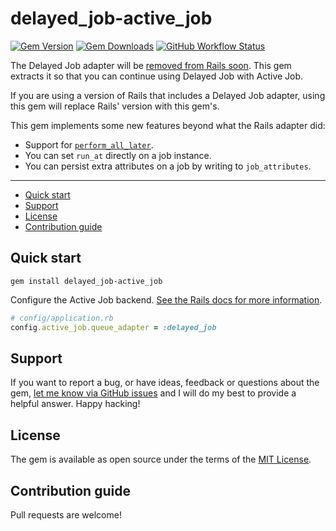 # delayed_job-active_job

[![Gem Version](https://img.shields.io/gem/v/delayed_job-active_job)](https://rubygems.org/gems/delayed_job-active_job)
[![Gem Downloads](https://img.shields.io/gem/dt/delayed_job-active_job)](https://www.ruby-toolbox.com/projects/delayed_job-active_job)
[![GitHub Workflow Status](https://img.shields.io/github/actions/workflow/status/TandaHQ/delayed_job-active_job/ci.yml)](https://github.com/TandaHQ/delayed_job-active_job/actions/workflows/ci.yml)

The Delayed Job adapter will be [removed from Rails soon](https://github.com/rails/rails/commit/d55ec9d5831b05ea5de75c105635c80376c0bf11). This gem extracts it so that you can continue using Delayed Job with Active Job.

If you are using a version of Rails that includes a Delayed Job adapter, using this gem will replace Rails' version with this gem's.

This gem implements some new features beyond what the Rails adapter did:

- Support for [`perform_all_later`](https://github.com/rails/rails/pull/46603).
- You can set `run_at` directly on a job instance.
- You can persist extra attributes on a job by writing to `job_attributes`.

---

- [Quick start](#quick-start)
- [Support](#support)
- [License](#license)
- [Contribution guide](#contribution-guide)

## Quick start

```
gem install delayed_job-active_job
```

Configure the Active Job backend. [See the Rails docs for more information](https://guides.rubyonrails.org/active_job_basics.html#alternate-queuing-backends).

```ruby
# config/application.rb
config.active_job.queue_adapter = :delayed_job
```

## Support

If you want to report a bug, or have ideas, feedback or questions about the gem, [let me know via GitHub issues](https://github.com/TandaHQ/delayed_job-active_job/issues/new) and I will do my best to provide a helpful answer. Happy hacking!

## License

The gem is available as open source under the terms of the [MIT License](LICENSE.txt).

## Contribution guide

Pull requests are welcome!
